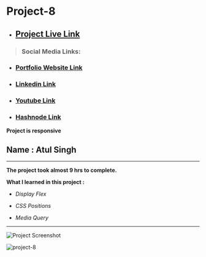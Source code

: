 # Project-8

- ## [Project Live Link](https://ineuron-live-class-project-8.netlify.app/ "Netlify")
> ### Social Media Links:

- ### [Portfolio Website Link](https://www.findcoder.io/u/atulsinghatul)
- ### [Linkedin Link](https://www.linkedin.com/in/atul-singh-082529249/)
- ### [Youtube Link](https://www.youtube.com/channel/UCBNc9Vs9mAFxnAKjzWRqDFQ)
- ### [Hashnode Link](https://atulsinghatul.hashnode.dev/)


**Project is responsive**

## Name : Atul Singh

---

**The project took almost 9 hrs to complete.**

**What I learned in this project :**

- _Display Flex_

- _CSS Positions_
- _Media Query_

---

![Project Screenshot](https://img.shields.io/badge/LiveClass-Project--8-skyblue)

![project-8](https://user-images.githubusercontent.com/112545072/211223015-5a4ffff2-6b6a-4e4e-ac42-7c2d1774e131.png)
